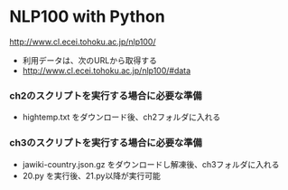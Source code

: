 # NLP100 with Python
http://www.cl.ecei.tohoku.ac.jp/nlp100/

- 利用データは、次のURLから取得する
- http://www.cl.ecei.tohoku.ac.jp/nlp100/#data

### ch2のスクリプトを実行する場合に必要な準備
- hightemp.txt をダウンロード後、ch2フォルダに入れる

### ch3のスクリプトを実行する場合に必要な準備
- jawiki-country.json.gz をダウンロードし解凍後、ch3フォルダに入れる
- 20.py を実行後、21.py以降が実行可能
